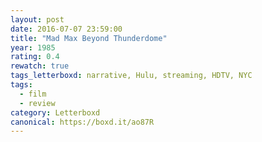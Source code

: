 ```yaml
---
layout: post 
date: 2016-07-07 23:59:00
title: "Mad Max Beyond Thunderdome"
year: 1985
rating: 0.4
rewatch: true
tags_letterboxd: narrative, Hulu, streaming, HDTV, NYC
tags:
  - film
  - review
category: Letterboxd
canonical: https://boxd.it/ao87R
---
```


